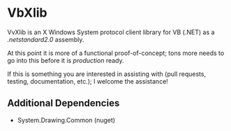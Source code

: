 # VbXlib

VvXlib is an X Windows System protocol client library for VB (.NET) as a *.netstandard2.0* assembly.

At this point it is more of a functional proof-of-concept; tons more needs to go into this before it is *production* ready.

If this is something you are interested in assisting with (pull requests, testing, documentation, etc.); I welcome the assistance!

## Additional Dependencies

- System.Drawing.Common (nuget)
